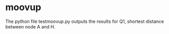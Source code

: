 # moovup

The python file testmoovup.py outputs the results for Q1, shortest distance between node A and H.
